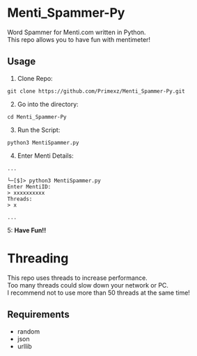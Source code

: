 # Menti_Spammer-Py

Word Spammer for Menti.com written in Python.<br>
This repo allows you to have fun with mentimeter!


## Usage
1. Clone Repo:
```
git clone https://github.com/Primexz/Menti_Spammer-Py.git
```

2. Go into the directory:
```
cd Menti_Spammer-Py
```

3. Run the Script:
```
python3 MentiSpammer.py
```

4. Enter Menti Details:
```
...

└─[$]> python3 MentiSpammer.py
Enter MentiID:
> xxxxxxxxxx
Threads:
> x

...
```
5: **Have Fun!!**

# Threading
This repo uses threads to increase performance.<br>
Too many threads could slow down your network or PC.<br>
I recommend not to use more than 50 threads at the same time!


## Requirements
- random
- json
- urllib

